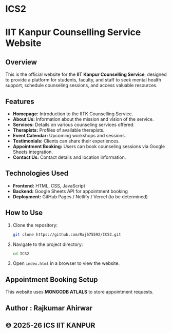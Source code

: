 # ICS2
# IIT Kanpur Counselling Service Website

## Overview
This is the official website for the **IIT Kanpur Counselling Service**, designed to provide a platform for students, faculty, and staff to seek mental health support, schedule counseling sessions, and access valuable resources.

## Features
- **Homepage:** Introduction to the IITK Counselling Service.
- **About Us:** Information about the mission and vision of the service.
- **Services:** Details on various counseling services offered.
- **Therapists:** Profiles of available therapists.
- **Event Calendar:** Upcoming workshops and sessions.
- **Testimonials:** Clients can share their experiences.
- **Appointment Booking:** Users can book counseling sessions via Google Sheets integration.
- **Contact Us:** Contact details and location information.

## Technologies Used
- **Frontend:** HTML, CSS, JavaScript
- **Backend:** Google Sheets API for appointment booking
- **Deployment:** GitHub Pages / Netlify / Vercel (to be determined)

## How to Use
1. Clone the repository:
   ```sh
   git clone https://github.com/Raj675592/ICS2.git
   ```
2. Navigate to the project directory:
   ```sh
   cd ICS2
   ```
3. Open `index.html` in a browser to view the website.

## Appointment Booking Setup
This website uses **MONGODB ATLALS** to store appointment requests.






## Author : Rajkumar Ahirwar

## &copy; 2025-26 ICS IIT KANPUR


